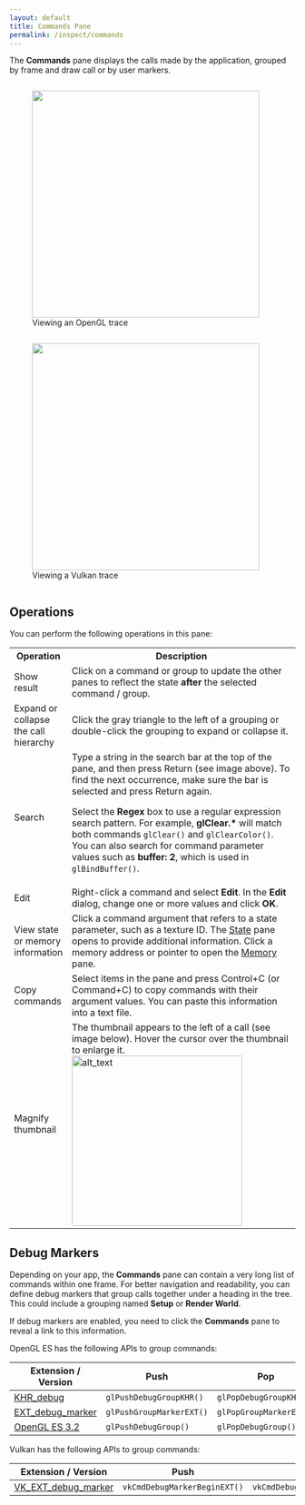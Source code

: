 ```yaml
---
layout: default
title: Commands Pane
permalink: /inspect/commands
---
```



The **Commands** pane displays the calls made by the application, grouped by frame and draw call or by user markers.

<figure style="display: inline-block;">
	<img src="../images/commands-pane/opengl.png" width="400px" />
	<figcaption>Viewing an OpenGL trace</figcaption>
</figure>

<figure style="display: inline-block;">
	<img src="../images/commands-pane/vulcan.png" width="400px" />
	<figcaption>Viewing a Vulkan trace</figcaption>
</figure>


## Operations

You can perform the following operations in this pane:

<table>
   <tr>
      <th style="width:10%"> Operation
      </th>
      <th>Description
      </th>
   </tr>
   <tr>
      <td>Show result
      </td>
      <td>Click on a command or group to update the other panes to reflect the state <strong>after</strong> the selected command / group.
      </td>
   </tr>
   <tr>
      <td>Expand or collapse the call hierarchy
      </td>
      <td>Click the gray triangle to the left of a grouping or double-click the grouping to expand or collapse it.
      </td>
   </tr>
   <tr>
      <td>Search
      </td>
      <td>
         Type a string in the search bar at the top of the pane, and then press Return (see image above). To find the next occurrence, make sure the bar is selected and press Return again.
         <p>
            Select the <strong>Regex</strong> box to use a regular expression search pattern. For example, <strong>glClear.*</strong> will match both commands <code>glClear()</code> and <code>glClearColor()</code>. You can also search for command parameter values such as <strong>buffer: 2</strong>, which is used in <code>glBindBuffer()</code>.
        </p>
      </td>
   </tr>
   <tr>
      <td>Edit
      </td>
      <td>Right-click a command and select <strong>Edit</strong>. In the <strong>Edit</strong> dialog, change one or more values and click <strong>OK</strong>.
      </td>
   </tr>
   <tr>
      <td>View state or memory information
      </td>
      <td>Click a command argument that refers to a state parameter, such as a texture ID. The <a href="/inspect/state">State</a> pane opens to provide additional information. Click a memory address or pointer to open the <a href="/inspect/memory">Memory</a> pane.
      </td>
   </tr>
   <tr>
      <td>Copy commands
      </td>
      <td>Select items in the pane and press Control+C (or Command+C) to copy commands with their argument values. You can paste this information into a text file.
      </td>
   </tr>
   <tr>
      <td>Magnify thumbnail
      </td>
      <td>
         The thumbnail appears to the left of a call (see image below). Hover the cursor over the thumbnail to enlarge it.  <br>
         <img src="../images/commands-pane/magnify-thumbnail.png" width="300px" alt="alt_text" title="image_tooltip" />
      </td>
   </tr>
</table>

## Debug Markers

Depending on your app, the **Commands** pane can contain a very long list of commands within one frame. For better navigation and readability, you can define debug markers that group calls together under a heading in the tree. This could include a grouping named **Setup** or **Render World**.

If debug markers are enabled, you need to click the **Commands** pane to reveal a link to this information.

OpenGL ES has the following APIs to group commands:

Extension / Version                  | Push                     | Pop
------------------------------------ | ------------------------ | -----------------------
[KHR_debug][KHR_debug]               | `glPushDebugGroupKHR()`  | `glPopDebugGroupKHR()`
[EXT_debug_marker][EXT_debug_marker] | `glPushGroupMarkerEXT()` | `glPopGroupMarkerEXT()`
[OpenGL ES 3.2][glPopDebugGroup]     | `glPushDebugGroup()`     | `glPopDebugGroup()`

Vulkan has the following APIs to group commands:

Extension / Version                        | Push                          | Pop
------------------------------------------ | ----------------------------- | -----------------------
[VK_EXT_debug_marker][VK_EXT_debug_marker] | `vkCmdDebugMarkerBeginEXT()`  | `vkCmdDebugMarkerEndEXT()`


[KHR_debug]:        https://www.khronos.org/registry/gles/extensions/KHR/KHR_debug.txt
[EXT_debug_marker]: https://www.khronos.org/registry/gles/extensions/EXT/EXT_debug_marker.txt
[glPopDebugGroup]:  https://www.khronos.org/opengles/sdk/docs/man32/html/glPopDebugGroup.xhtml
[VK_EXT_debug_marker]: https://github.com/KhronosGroup/Vulkan-Docs/blob/1.0/doc/specs/vulkan/chapters/VK_EXT_debug_marker.txt
